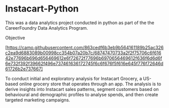 # Instacart-Python
This was a data analytics project conducted in python as part of the the CareerFoundry Data Analytics Program.

Objective

[https://camo.githubusercontent.com/863cedf6b3eb9b564161189b25ac326c2ea9d6883089b00998cc354b07a20b7c/68747470733a2f2f75706c6f61642e77696b696d656469612e6f72672f77696b6970656469612f636f6d6d6f6e732f392f39662f496e737461636172745f6c6f676f5f616e645f776f72646d61726b2e737667]

To conduct initial and exploratory analysis for Instacart Grocery, a US-based online grocery store that operates through an app. The analysis is to derive insights into Instacart sales patterns, segment customers based on behavioural and demographic profiles to analyse spends, and then create targeted marketing campaigns.
